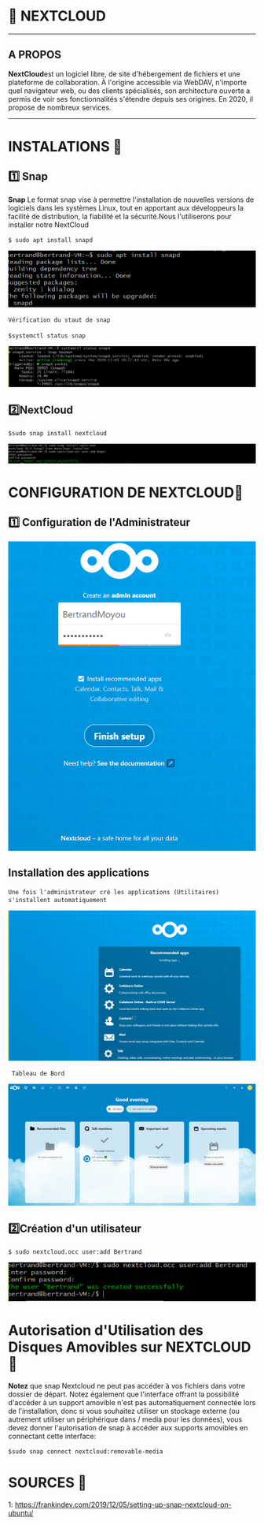 # :pushpin: NEXTCLOUD

---
## A PROPOS 
 **NextCloud**est un logiciel libre, de site d'hébergement de fichiers et une plateforme de collaboration. À l'origine accessible via WebDAV, n'importe quel navigateur web, ou des clients spécialisés, son architecture ouverte a permis de voir ses fonctionnalités s'étendre depuis ses origines. En 2020, il propose de nombreux services.

---

# INSTALATIONS :round_pushpin:

## :one: Snap  
**Snap** Le format snap vise à permettre l'installation de nouvelles versions de logiciels dans les systèmes Linux, tout en apportant aux développeurs la facilité de distribution, la fiabilité et la sécurité.Nous l'utiliserons pour installer notre NextCloud 
```
$ sudo apt install snapd
```
![install snap](Img/image-1.PNG)

```
Vérification du staut de snap

$systemctl status snap
```
![Verif status snap](Img/image-2.PNG)

## :two:NextCloud
```
$sudo snap install nextcloud
```
![install nextcloud](Img/image-3.PNG)

# CONFIGURATION DE NEXTCLOUD:round_pushpin:

## :one: Configuration de l'Administrateur
![Config Admin](Img/image-4.PNG)
## Installation des applications

```
Une fois l'administrateur cré les applications (Utilitaires) s'installent automatiquement
```
![install app](Img/image-5.PNG)

```
 Tableau de Bord
```
![Tableau bor](Img/image-6.PNG)

## :two:Création d'un utilisateur
```
$ sudo nextcloud.occ user:add Bertrand
```
![cre user](Img/image-7.PNG)

# Autorisation d'Utilisation des Disques Amovibles sur NEXTCLOUD:round_pushpin:

**Notez** que snap Nextcloud ne peut pas accéder à vos fichiers dans votre dossier de départ. Notez également que l'interface offrant la possibilité d'accéder à un support amovible n'est pas automatiquement connectée lors de l'installation, donc si vous souhaitez utiliser un stockage externe (ou autrement utiliser un périphérique dans / media pour les données), vous devez donner l'autorisation de snap à accéder aux supports amovibles en connectant cette interface:
```
$sudo snap connect nextcloud:removable-media
```

#  SOURCES :round_pushpin:

1: https://frankindev.com/2019/12/05/setting-up-snap-nextcloud-on-ubuntu/




